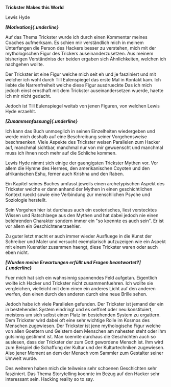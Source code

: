 **Trickster Makes this World**

Lewis Hyde

***[Motivation]{.underline}***

Auf das Thema Trickster wurde ich durch einen Kommentar meines Coaches aufmerksam. Es schien mir verständlich mich in meinem Unterfangen die Person des Hackers besser zu verstehen, mich mit der mythologischen Figur des Trickers auseinanderzusetzen. Aus meinem bisherigen Verständniss der beiden ergaben sich Ähnlichkeiten, welchen ich nachgehen wollte.

Der Trickster ist eine Figur welche mich seit eh und je fasziniert und mit welcher ich wohl durch Till Eulenspiegel das erste Mal in Kontakt kam. Ich liebte die Narrenfreiheit welche diese Figur ausdrueckte Das ich mich jedoch einst ernsthaft mit dem Trickster auseinandersetzen wuerde, haette ich mir nicht gedacht.

Jedoch ist Till Eulenspiegel weitab von jenen Figuren, von welchen Lewis Hyde erzaehlt.

***[Zusammenfassung]{.underline}***

Ich kann das Buch unmoeglich in seinen Einzelheiten wiedergeben und werde mich deshalb auf eine Beschreibung seiner Vorgehensweise beschraenken. Viele Aspekte des Trickster weisen Parallelen zum Hacker auf, manchmal sichtbar, manchmal nur von mir gewuenscht und manchmal muss ich ihnen noch mehr auf die Schliche kommen.

Lewis Hyde nimmt sich einige der gaengigsten Trickster Mythen vor. Vor allem die Hymne des Hermes, den amerikanischen Coyoten und den afrikanischen Eshu, ferner auch Krishna und den Raben.

Ein Kapitel seines Buches umfasst jeweils einen archetypischen Aspekt des Trickster welche er dann anhand der Mythen in einen geschichtlichen Kontext rueckt sowie eine Verbindung zur menschlichen Psyche und Soziologie herstellt.

Sein Vorgehen hier ist durchaus auch ein esoterisches, liest verstecktes Wissen und Ratschlaege aus den Mythen und hat dabei jedoch nie einen belehrenden Charakter sondern immer ein "so koennte es auch sein". Er ist vor allem ein Geschichtenerzaehler.

Zu guter letzt macht er auch immer wieder Ausfluege in die Kunst der Schreiber und Maler und versucht exemplarisch aufzuzeigen wie ein Aspekt mit einem Kuenstler zusammen haengt, diese Trickster waren oder auch eben nicht.

***[Wurden meine Erwartungen erfüllt und Fragen beantwortet?]{.underline}***

Fuer mich hat sich ein wahnsinnig spannendes Feld aufgetan. Eigentlich wollte ich Hacker und Trickster nicht zusammenfuehren. Ich wollte sie vergleichen, vielleicht mit dem einen ein anderes Licht auf den anderen werfen, den einen durch den anderen durch eine neue Brille sehen.

Jedoch habe ich viele Parallelen gefunden. Der Trickster ist jemand der ein in bestehendes System eindringt und es oeffnet oder neu konstituiert, meistens um sich selbst einen Platz im bestehenden System zu ergattern. Dem Trickster wird dabei oft eine sehr wichtige Rolle im Kosmos des Menschen zugewiesen. Der Trickster ist jene mythologische Figur welche von allen Goettern und Geistern dem Menschen am nahesten steht oder ihm gutsinnig gestimmt ist. Man koennte durchaus die Geschichten auch so auslesen, dass der Trickster der zum Gott gewordene Mensch ist. Ihm wird zum Beispiel die Schaffung der Kultur und der Kulturtechniken zugewiesen. Also jener Moment an dem der Mensch vom Sammler zum Gestalter seiner Umwelt wurde.

Des weiteren haben mich die teilweise sehr schoenen Geschichten sehr fasziniert. Das Thema Storytelling koennte im Bezug auf den Hacker sehr interessant sein. Hacking reality so to say.
